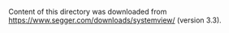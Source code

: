Content of this directory was downloaded from https://www.segger.com/downloads/systemview/ (version 3.3).
